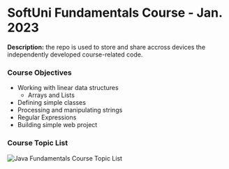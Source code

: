 # SoftUni Fundamentals Course - Jan. 2023
<strong>Description:</strong> the repo is used to store and share accross devices the independently developed course-related code.
### Course Objectives
- Working with linear data structures
  -	Arrays and Lists
-	Defining simple classes
-	Processing and manipulating strings
-	Regular Expressions
-	Building simple web project

### Course Topic List

![Java Fundamentals Course Topic List](https://github.com/idaki/SoftUni_Java_Fundamentals_Course/blob/main/Topics.png)











